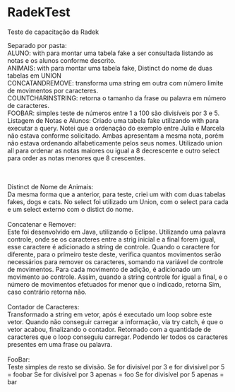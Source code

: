 # RadekTest

Teste de capacitação da Radek

Separado por pasta:
<br>
ALUNO: with para montar uma tabela fake a ser consultada listando as notas e os alunos conforme descrito.
<br>
ANIMAIS: with para montar uma tabela fake, Distinct do nome de duas tabelas em UNION 
<br>
CONCATANDREMOVE: transforma uma string em outra com número limite de movimentos por caracteres.
<br>
COUNTCHARINSTRING: retorna o tamanho da frase ou palavra em número de caracteres.
<br>
FOOBAR: simples teste de números entre 1 a 100 são divisíveis por 3 e 5.
<br>
Listagem de Notas e Alunos:
Criado uma tabela fake utilizando with para executar a query.
Notei que a ordenação do exemplo entre Julia e Marcela não estava conforme solicitado.
Ambas apresentam a mesma nota, porém não estava ordenando alfabeticamente pelos seus nomes.
Utilizado union all para ordenar as notas maiores ou igual a 8 decrescente e outro select para order as notas menores que 8 crescentes.
 
<br>
<br>
Distinct de Nome de Animais:
<br>
Da mesma forma que a anterior, para teste, criei um with com duas tabelas fakes, dogs e cats.
No select foi utilizado um Union, com o select para cada e um select externo com o distict do nome.

<br>
<br>
Concatenar e Remover:
<br>
Este foi desenvolvido em Java, utilizando o Eclipse.
Utilizando uma palavra controle, onde se os caracteres entre a strig inicial e a final forem igual, esse caractere é adicionado a string de controle.
Quando o caractere for diferente, para o primeiro teste deste, verifica quantos movimentos serão necessários para remover os caracteres, somando na variável de controle de movimentos.
Para cada movimento de adição, é adicionado um movimento ao controle.
Assim, quando a string controle for igual a final, e o número de movimentos efetuados for menor que o indicado, retorna Sim, caso contrário retorna não.

<br>
<br>
Contador de Caracteres:
<br>
Transformado a string em vetor, após é executado um loop sobre este vetor.
Quando não conseguir carregar a informação, via try catch, é que o vetor acabou, finalizando o contador.
Retornado com a quantidade de caracteres que o loop conseguiu carregar. 
Podendo ler todos os caracteres presentes em uma frase ou palavra.

<br>
<br>
FooBar:
<br>
Teste simples de resto se divisão.
Se for divisível por 3 e for divisível por 5 = foobar 
Se for divisível por 3 apenas = foo
Se for divisível por 5 apenas = bar
